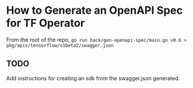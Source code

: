 # How to Generate an OpenAPI Spec for TF Operator

From the root of the repo,
`go run hack/gen-openapi-spec/main.go v0.6 > pkg/apis/tensorflow/v1beta2/swagger.json`

## TODO

Add instructions for creating an sdk from the swagger.json generated.